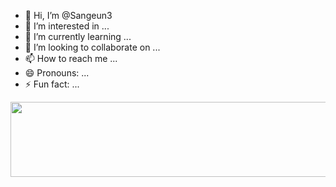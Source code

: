 - 👋 Hi, I’m @Sangeun3
- 👀 I’m interested in ...
- 🌱 I’m currently learning ...
- 💞️ I’m looking to collaborate on ...
- 📫 How to reach me ...
- 😄 Pronouns: ...
- ⚡ Fun fact: ...

<!---
Sangeun3/Sangeun3 is a ✨ special ✨ repository because its `README.md` (this file) appears on your GitHub profile.
You can click the Preview link to take a look at your changes.
--->
 

<a href="https://github.com/devxb/gitanimals">
  <img
    src="https://render.gitanimals.org/lines/Sangeun3"
    width="600"
    height="120"
  />
</a>
  
